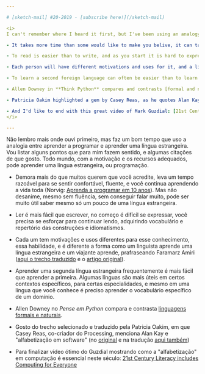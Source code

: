 ```yaml
---

# [sketch-mail] #20-2019 - [subscribe here!](/sketch-mail)

<i>
I can't remember where I heard it first, but I've been using an analogy between learning to program and learning a foreign language. I will list some points that make sense to me, and some quotes I like. Everyone, with the right motivation and resources, can learn a foreign language, or programming.

- It takes more time than some would like to make you belive, it can take quite a while for one to feel confortable, fluent, and you will keep learning forever (Norvig: [Teach Yourself Programming in Ten Years](https://www.norvig.com/21-days.html)). But don't despair, even if you are not fluent, unable to talk much, it can be very useful to know even a bit of a foreign language.

- To read is easier than to write, and as you start it is hard to express yourself, you have to keep on reading, to acquire vocabulary and a repertoire of constructs and idioms.

- Each person will have different motivations and uses for it, and a linguist will learn differently from a traveler, as Faramarz Amiri puts in this article: [Programming as Design: The Role of Programming in Interactive Media Curriculum in Art and Design](https://www.researchgate.net/publication/229702295_Programming_as_Design_The_Role_of_Programming_in_Interactive_Media_Curriculum_in_Art_and_Design).

- To learn a second foreign language can often be easier than to learn the first one. Some languages are more useful in specific contexts, for a certain specialty, and even in a language you know, you need to learn special vocabulary for a domain.

- Allen Downey in **Think Python** compares and contrasts [formal and natural languages](http://greenteapress.com/thinkpython2/html/thinkpython2002.html#sec11)

- Patricia Oakim highlighted a gem by Casey Reas, as he quotes Alan Kay on what it means for an artist to be "software literate": [Code the language of our time](http://90.146.8.18/en/archives/festival_archive/festival_catalogs/festival_artikel.asp?iProjectID=12322).

- And I'd like to end with this great video of Mark Guzdial: [21st Century Literacy includes Computing for Everyone](http://youtu.be/mGc6clf_Wt4).
</i>

---
```


Não lembro mais onde ouvi primeiro, mas faz um bom tempo que uso a analogia entre aprender a programar e aprender uma língua estrangeira. Vou listar alguns pontos que para mim fazem sentido, e algumas citações de que gosto. Todo mundo, com a motivação e os recursos adequados, pode aprender uma língua estrangeira, ou programação.

- Demora mais do que muitos querem que você acredite, leva um tempo razoável para se sentir confortável, fluente, e você continua aprendendo a vida toda (Norvig: [Aprenda a programar em 10 anos](https://www.norvig.com/21-days.html)). Mas não desanime, mesmo sem fluência, sem conseguir falar muito, pode ser muito útil saber mesmo só um pouco de uma língua estrangeira.

- Ler é mais fácil que escrever, no começo é difícil se expressar, você precisa se esforçar para continuar lendo, adquirindo vocabulário e repertório das construções e idiomatismos.

- Cada um tem motivações e usos diferentes para esse conhecimento, essa habilidade, e é diferente a forma como um linguista aprende uma língua estrangeira e um viajante aprende, prafraseando Faramarz Amiri ([aqui o trecho traduzido](http://abav.lugaralgum.com/mestrado/citacoes) e o [artigo original](https://www.researchgate.net/publication/229702295_Programming_as_Design_The_Role_of_Programming_in_Interactive_Media_Curriculum_in_Art_and_Design)).

- Aprender uma segunda língua estrangeira frequentemente é mais fácil que aprender a primeira. Algumas línguas são mais úteis em certos contextos específicos, para certas especialidades, e mesmo em uma língua que você conhece é preciso aprender o vocabulário específico de um domínio.

- Allen Downey no *Pense em Python* compara e contrasta [linguagens formais e naturais](https://penseallen.github.io/PensePython2e/01-jornada.html#16---linguagens-formais-e-naturais).

- Gosto do trecho selecionado e traduzido pela Patricia Oakim, em que Casey Reas, co-criador do Processing, menciona Alan Kay e "alfabetização em software" (no [original](http://90.146.8.18/en/archives/festival_archive/festival_catalogs/festival_artikel.asp?iProjectID=12322) e na tradução [aqui também](http://abav.lugaralgum.com/mestrado/citacoes))

- Para finalizar vídeo ótimo do Guzdial mostrando como a "alfabetização" em computação é essencial neste século: [21st Century Literacy includes Computing for Everyone](http://youtu.be/mGc6clf_Wt4)
